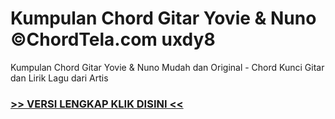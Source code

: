 
 # Kumpulan Chord Gitar Yovie & Nuno ©ChordTela.com uxdy8


Kumpulan Chord Gitar Yovie & Nuno Mudah dan Original - Chord Kunci Gitar dan Lirik Lagu dari Artis

###  <a href="https://shortlighzx.web.app?sq=Kumpulan Chord Gitar Yovie & Nuno ©ChordTela.com"> >> VERSI LENGKAP KLIK DISINI << </a>
